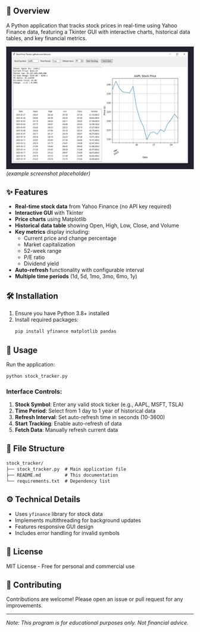 ## 📌 Overview
A Python application that tracks stock prices in real-time using Yahoo Finance data, featuring a Tkinter GUI with interactive charts, historical data tables, and key financial metrics.

![Stock Tracker Screenshot](images/demo.png) *(example screenshot placeholder)*

## ✨ Features
- **Real-time stock data** from Yahoo Finance (no API key required)
- **Interactive GUI** with Tkinter
- **Price charts** using Matplotlib
- **Historical data table** showing Open, High, Low, Close, and Volume
- **Key metrics** display including:
  - Current price and change percentage
  - Market capitalization
  - 52-week range
  - P/E ratio
  - Dividend yield
- **Auto-refresh** functionality with configurable interval
- **Multiple time periods** (1d, 5d, 1mo, 3mo, 6mo, 1y)

## 🛠️ Installation
1. Ensure you have Python 3.8+ installed
2. Install required packages:
   ```bash
   pip install yfinance matplotlib pandas
   ```

## 🚀 Usage
Run the application:
```bash
python stock_tracker.py
```

### Interface Controls:
1. **Stock Symbol**: Enter any valid stock ticker (e.g., AAPL, MSFT, TSLA)
2. **Time Period**: Select from 1 day to 1 year of historical data
3. **Refresh Interval**: Set auto-refresh time in seconds (10-3600)
4. **Start Tracking**: Enable auto-refresh of data
5. **Fetch Data**: Manually refresh current data

## 📂 File Structure
```
stock_tracker/
├── stock_tracker.py  # Main application file
├── README.md         # This documentation
└── requirements.txt  # Dependency list
```

## ⚙️ Technical Details
- Uses `yfinance` library for stock data
- Implements multithreading for background updates
- Features responsive GUI design
- Includes error handling for invalid symbols

## 📜 License
MIT License - Free for personal and commercial use

## 🤝 Contributing
Contributions are welcome! Please open an issue or pull request for any improvements.

---

*Note: This program is for educational purposes only. Not financial advice.*

